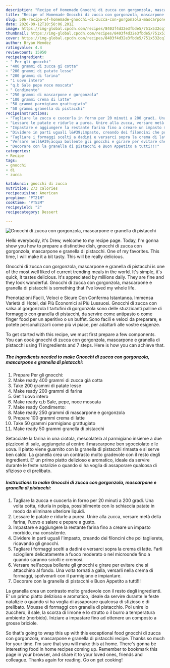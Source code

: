 ```yaml
---
description: "Recipe of Homemade Gnocchi di zucca con gorgonzola, mascarpone e granella di pistacchi"
title: "Recipe of Homemade Gnocchi di zucca con gorgonzola, mascarpone e granella di pistacchi"
slug: 506-recipe-of-homemade-gnocchi-di-zucca-con-gorgonzola-mascarpone-e-granella-di-pistacchi
date: 2020-09-12T10:58:06.201Z
image: https://img-global.cpcdn.com/recipes/8403f4d32e3fbde5/751x532cq70/gnocchi-di-zucca-con-gorgonzola-mascarpone-e-granella-di-pistacchi-recipe-main-photo.jpg
thumbnail: https://img-global.cpcdn.com/recipes/8403f4d32e3fbde5/751x532cq70/gnocchi-di-zucca-con-gorgonzola-mascarpone-e-granella-di-pistacchi-recipe-main-photo.jpg
cover: https://img-global.cpcdn.com/recipes/8403f4d32e3fbde5/751x532cq70/gnocchi-di-zucca-con-gorgonzola-mascarpone-e-granella-di-pistacchi-recipe-main-photo.jpg
author: Bryan Mendez
ratingvalue: 4.4
reviewcount: 15950
recipeingredient:
- " Per gli gnocchi"
- "400 grammi di zucca gi cotta"
- "200 grammi di patate lesse"
- "200 grammi di farina"
- "1 uovo intero"
- "q.b Sale pepe noce moscata"
- " Condimento"
- "250 grammi di mascarpone e gorgonzola"
- "100 grammi crema di latte"
- "50 grammi parmigiano grattugiato"
- "50 grammi granella di pistacchi"
recipeinstructions:
- "Tagliare la zucca e cuocerla in forno per 20 minuti a 200 gradi. Una volta cotta, ridurla in polpa, possibilmente con lo schiaccia patate in modo da eliminare ulteriore liquidi."
- "Lessare le patate e ridurle a purea. Unire alla zucca, versare metà della farina, l&#39;uovo e salare e pepare a gusto."
- "Impastare e aggiungere la restante farina fino a creare un impasto morbido, ma consistente."
- "Dividere in parti uguali l&#39;impasto, creando dei filoncini che poi taglierete, ricavando gli gnocchi."
- "Tagliare i formaggi scelti a dadini e versarci sopra la crema di latte. Farli sciogliere delicatamente a fuoco moderato o nel microonde fino a quando saranno sciolti e cremosi."
- "Versare nell&#39;acqua bollente gli gnocchi e girare per evitare che si attacchino al fondo. Una volta tornati a galla, versarli nella crema di formaggi, spolverarli con il parmigiano e impiantare."
- "Decorare con la granella di pistacchi e Buon Appetito a tutti!!!"
categories:
- Recipe
tags:
- gnocchi
- di
- zucca

katakunci: gnocchi di zucca 
nutrition: 273 calories
recipecuisine: American
preptime: "PT21M"
cooktime: "PT52M"
recipeyield: "2"
recipecategory: Dessert

---
```



![Gnocchi di zucca con gorgonzola, mascarpone e granella di pistacchi](https://img-global.cpcdn.com/recipes/8403f4d32e3fbde5/751x532cq70/gnocchi-di-zucca-con-gorgonzola-mascarpone-e-granella-di-pistacchi-recipe-main-photo.jpg)

Hello everybody, it's Drew, welcome to my recipe page. Today, I'm gonna show you how to prepare a distinctive dish, gnocchi di zucca con gorgonzola, mascarpone e granella di pistacchi. One of my favorites. This time, I will make it a bit tasty. This will be really delicious.

Gnocchi di zucca con gorgonzola, mascarpone e granella di pistacchi is one of the most well liked of current trending meals in the world. It's simple, it's quick, it tastes delicious. It's appreciated by millions daily. They are fine and they look wonderful. Gnocchi di zucca con gorgonzola, mascarpone e granella di pistacchi is something that I've loved my whole life.

Prenotazioni Facili, Veloci e Sicure Con Conferma Istantanea. Immensa Varietà di Hotel, dai Più Economici ai Più Lussuosi. Gnocchi di zucca con salsa al gorgonzola I tartufini di gorgonzola sono delle stuzzicanti palline di formaggio con granella di pistacchi, da servire come antipasto o come finger food per un aperitivo o un buffet. Sono facili e veloci da preparare, e potete personalizzarli come più vi piace, per adattarli alle vostre esigenze.


To get started with this recipe, we must first prepare a few components. You can cook gnocchi di zucca con gorgonzola, mascarpone e granella di pistacchi using 11 ingredients and 7 steps. Here is how you can achieve that.

<!--inarticleads1-->

##### The ingredients needed to make Gnocchi di zucca con gorgonzola, mascarpone e granella di pistacchi:

1. Prepare  Per gli gnocchi:
1. Make ready 400 grammi di zucca già cotta
1. Take 200 grammi di patate lesse
1. Make ready 200 grammi di farina
1. Get 1 uovo intero
1. Make ready q.b Sale, pepe, noce moscata
1. Make ready  Condimento:
1. Make ready 250 grammi di mascarpone e gorgonzola
1. Prepare 100 grammi crema di latte
1. Take 50 grammi parmigiano grattugiato
1. Make ready 50 grammi granella di pistacchi


Setacciate la farina in una ciotola, mescolatela al parmigiano insieme a due pizziconi di sale, aggiungete al centro il mascarpone ben sgocciolato e le uova. Il piatto viene guarnito con la granella di pistacchi rimasta e si serve ben caldo. La granella crea un contrasto molto gradevole con il resto degli ingredienti. E&#39; un primo piatto delizioso e aromatico, ideale da servire durante le feste natalizie o quando si ha voglia di assaporare qualcosa di sfizioso e di prelibato. 

<!--inarticleads2-->

##### Instructions to make Gnocchi di zucca con gorgonzola, mascarpone e granella di pistacchi:

1. Tagliare la zucca e cuocerla in forno per 20 minuti a 200 gradi. Una volta cotta, ridurla in polpa, possibilmente con lo schiaccia patate in modo da eliminare ulteriore liquidi.
1. Lessare le patate e ridurle a purea. Unire alla zucca, versare metà della farina, l&#39;uovo e salare e pepare a gusto.
1. Impastare e aggiungere la restante farina fino a creare un impasto morbido, ma consistente.
1. Dividere in parti uguali l&#39;impasto, creando dei filoncini che poi taglierete, ricavando gli gnocchi.
1. Tagliare i formaggi scelti a dadini e versarci sopra la crema di latte. Farli sciogliere delicatamente a fuoco moderato o nel microonde fino a quando saranno sciolti e cremosi.
1. Versare nell&#39;acqua bollente gli gnocchi e girare per evitare che si attacchino al fondo. Una volta tornati a galla, versarli nella crema di formaggi, spolverarli con il parmigiano e impiantare.
1. Decorare con la granella di pistacchi e Buon Appetito a tutti!!!


La granella crea un contrasto molto gradevole con il resto degli ingredienti. E&#39; un primo piatto delizioso e aromatico, ideale da servire durante le feste natalizie o quando si ha voglia di assaporare qualcosa di sfizioso e di prelibato. Mousse di formaggi con granella di pistacchio. Poi unire lo zucchero, il sale, la scorza di limone e lo strutto o il burro a temperatura ambiente (morbido). Iniziare a impastare fino ad ottenere un composto a grosse briciole. 

So that's going to wrap this up with this exceptional food gnocchi di zucca con gorgonzola, mascarpone e granella di pistacchi recipe. Thanks so much for your time. I'm sure that you will make this at home. There's gonna be interesting food in home recipes coming up. Remember to bookmark this page in your browser, and share it to your loved ones, friends and colleague. Thanks again for reading. Go on get cooking!
